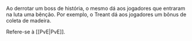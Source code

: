 Ao derrotar um boss de história, o mesmo dá aos jogadores que entraram na luta uma bênção. Por exemplo, o Treant dá aos jogadores um bônus de coleta de madeira.

Refere-se à [[PvE|PvE]].